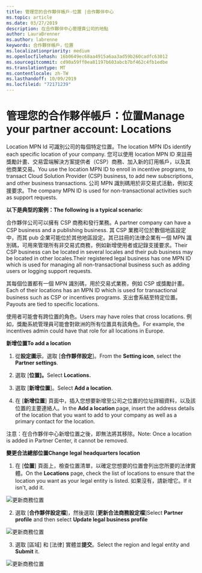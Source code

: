 ```yaml
---
title: 管理您的合作夥伴帳戶-位置 |合作夥伴中心
ms.topic: article
ms.date: 03/27/2019
description: 在合作夥伴中心管理貴公司的地點
author: LauraBrenner
ms.author: labrenne
keywords: 合作夥伴帳戶，位置
ms.localizationpriority: medium
ms.openlocfilehash: 16b0649ec68aa4915a6aa3ad59b260cadfc63012
ms.sourcegitcommit: cd90a59ff0ea81197b603abcb7bf462c4fb1edbe
ms.translationtype: MT
ms.contentlocale: zh-TW
ms.lasthandoff: 10/09/2019
ms.locfileid: "72171239"
---
```

# <a name="manage-your-partner-account-locations"></a><span data-ttu-id="83a45-104">管理您的合作夥伴帳戶：位置</span><span class="sxs-lookup"><span data-stu-id="83a45-104">Manage your partner account: Locations</span></span>

<span data-ttu-id="83a45-105">Location MPN Id 可識別公司的每個特定位置。</span><span class="sxs-lookup"><span data-stu-id="83a45-105">The location MPN IDs identify each specific location of your company.</span></span> <span data-ttu-id="83a45-106">您可以使用 location MPN ID 來註冊獎勵計畫、交易雲端解決方案提供者（CSP）商務、加入新的訂用帳戶，以及其他商業交易。</span><span class="sxs-lookup"><span data-stu-id="83a45-106">You use the location MPN ID to enroll in incentive programs, to transact Cloud Solution Provider (CSP) business, to add new subscriptions, and other business transactions.</span></span> <span data-ttu-id="83a45-107">公司 MPN 識別碼用於非交易式活動，例如支援要求。</span><span class="sxs-lookup"><span data-stu-id="83a45-107">The company MPN ID is used for non-transactional activities such as support requests.</span></span>

<span data-ttu-id="83a45-108">**以下是典型的案例：**</span><span class="sxs-lookup"><span data-stu-id="83a45-108">**The following is a typical scenario:**</span></span> 

<span data-ttu-id="83a45-109">合作夥伴公司可以擁有 CSP 商務和發行業務。</span><span class="sxs-lookup"><span data-stu-id="83a45-109">A partner company can have a CSP business and a publishing business.</span></span> <span data-ttu-id="83a45-110">其 CSP 業務可位於數個地區設定中，而其 pub 企業可能位於其他地區設定。其已註冊的法律企業有一個 MPN 識別碼，可用來管理所有非交易式商務，例如新增使用者或記錄支援要求。</span><span class="sxs-lookup"><span data-stu-id="83a45-110">Their CSP business can be located in several locales and their pub business may be located in other locales.Their registered legal business has one MPN ID which is used for managing all non-transactional business such as adding users or logging support requests.</span></span> 

<span data-ttu-id="83a45-111">其每個位置都有一個 MPN 識別碼，用於交易式業務，例如 CSP 或獎勵計畫。</span><span class="sxs-lookup"><span data-stu-id="83a45-111">Each of their locations has an MPN ID which is used for transactional business such as CSP or incentives programs.</span></span> <span data-ttu-id="83a45-112">支出會系結至特定位置。</span><span class="sxs-lookup"><span data-stu-id="83a45-112">Payouts are tied to specific locations.</span></span>

<span data-ttu-id="83a45-113">使用者可能會有跨位置的角色。</span><span class="sxs-lookup"><span data-stu-id="83a45-113">Users may have roles that cross locations.</span></span> <span data-ttu-id="83a45-114">例如，獎勵系統管理員可能會對歐洲的所有位置具有該角色。</span><span class="sxs-lookup"><span data-stu-id="83a45-114">For example, the incentives admin could have that role for all locations in Europe.</span></span>

<span data-ttu-id="83a45-115">**新增位置**</span><span class="sxs-lookup"><span data-stu-id="83a45-115">**To add a location**</span></span>

1. <span data-ttu-id="83a45-116">從**設定圖示**，選取 [**合作夥伴設定**]。</span><span class="sxs-lookup"><span data-stu-id="83a45-116">From the **Setting icon**, select the **Partner settings**.</span></span> 

2. <span data-ttu-id="83a45-117">選取 [**位置]。**</span><span class="sxs-lookup"><span data-stu-id="83a45-117">Select **Locations.**</span></span>

3. <span data-ttu-id="83a45-118">選取 [**新增位置**]。</span><span class="sxs-lookup"><span data-stu-id="83a45-118">Select **Add a location**.</span></span>  

4. <span data-ttu-id="83a45-119">在 [**新增位置**] 頁面中，插入您想要新增至公司之位置的位址詳細資料，以及該位置的主要連絡人。</span><span class="sxs-lookup"><span data-stu-id="83a45-119">In the **Add a location** page, insert the address details of the location that you want to add to your company as well as a primary contact for the location.</span></span>

<span data-ttu-id="83a45-120">注意：在合作夥伴中心新增位置之後，即無法將其移除。</span><span class="sxs-lookup"><span data-stu-id="83a45-120">Note: Once a location is added in Partner Center, it cannot be removed.</span></span>

<span data-ttu-id="83a45-121">**變更合法總部位置**</span><span class="sxs-lookup"><span data-stu-id="83a45-121">**Change legal headquarters location**</span></span>

1. <span data-ttu-id="83a45-122">在 [**位置**] 頁面上，檢查位置清單，以確定您想要的位置會列出您所要的法律實體。</span><span class="sxs-lookup"><span data-stu-id="83a45-122">On the **Locations** page, check the list of locations to ensure that the location you want as your legal entity is listed.</span></span> <span data-ttu-id="83a45-123">如果沒有，請新增它。</span><span class="sxs-lookup"><span data-stu-id="83a45-123">If it isn't, add it.</span></span>

![更新商務位置](images/updatepartnerprofile2.png)

2. <span data-ttu-id="83a45-125">選取 [**合作夥伴設定檔**]，然後選取 [**更新合法商務設定檔**]</span><span class="sxs-lookup"><span data-stu-id="83a45-125">Select **Partner profile** and then select **Update legal business profile**</span></span>

![更新商務位置](images/updatepartnerprofile1.png)

3. <span data-ttu-id="83a45-127">選取 [區域] 和 [法律] 實體並**提交**。</span><span class="sxs-lookup"><span data-stu-id="83a45-127">Select the region and legal entity and **Submit** it.</span></span>

![更新商務位置](images/updatepartnerprofile3.png)

